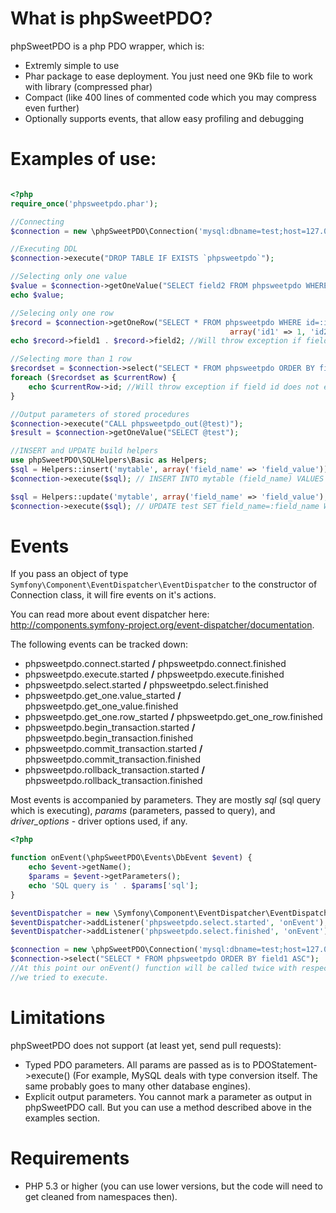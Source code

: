 What is phpSweetPDO?
=======================================

phpSweetPDO is a php PDO wrapper, which is:

*   Extremly simple to use
*   Phar package to ease deployment. You just need one 9Kb file to work with library (compressed phar)
*   Compact (like 400 lines of commented code which you may compress even further)
*   Optionally supports events, that allow easy profiling and debugging

Examples of use:
=======================================

```php

<?php
require_once('phpsweetpdo.phar');

//Connecting
$connection = new \phpSweetPDO\Connection('mysql:dbname=test;host=127.0.0.1', 'root', 'password');

//Executing DDL
$connection->execute("DROP TABLE IF EXISTS `phpsweetpdo`");

//Selecting only one value
$value = $connection->getOneValue("SELECT field2 FROM phpsweetpdo WHERE id=? AND field2 <> ?", array(1, 300));
echo $value;

//Selecing only one row
$record = $connection->getOneRow("SELECT * FROM phpsweetpdo WHERE id=:id1 AND field2<>:id2",
                                                 array('id1' => 1, 'id2' => 300));
echo $record->field1 . $record->field2; //Will throw exception if fields do not exist in a row

//Selecting more than 1 row
$recordset = $connection->select("SELECT * FROM phpsweetpdo ORDER BY field1 ASC");
foreach ($recordset as $currentRow) {
    echo $currentRow->id; //Will throw exception if field id does not exist in recordset
}

//Output parameters of stored procedures
$connection->execute("CALL phpsweetpdo_out(@test)");
$result = $connection->getOneValue("SELECT @test");

//INSERT and UPDATE build helpers
use phpSweetPDO\SQLHelpers\Basic as Helpers;
$sql = Helpers::insert('mytable', array('field_name' => 'field_value'));
$connection->execute($sql); // INSERT INTO mytable (field_name) VALUES (:field_name); //:field_name = 'field_value'

$sql = Helpers::update('mytable', array('field_name' => 'field_value'), "field_2=13");
$connection->execute($sql); // UPDATE test SET field_name=:field_name WHERE field_2='13'; //:field_name = 'field_value'
```

Events
=======================================
If you pass an object of type `Symfony\Component\EventDispatcher\EventDispatcher` to the constructor of Connection class, it will fire events on it's actions.

You can read more about event dispatcher here: http://components.symfony-project.org/event-dispatcher/documentation.

The following events can be tracked down:

*    phpsweetpdo.connect.started **/** phpsweetpdo.connect.finished
*    phpsweetpdo.execute.started **/** phpsweetpdo.execute.finished
*    phpsweetpdo.select.started **/** phpsweetpdo.select.finished
*    phpsweetpdo.get_one.value_started **/** phpsweetpdo.get_one_value.finished
*    phpsweetpdo.get_one.row_started **/** phpsweetpdo.get_one_row.finished
*    phpsweetpdo.begin_transaction.started **/** phpsweetpdo.begin_transaction.finished
*    phpsweetpdo.commit_transaction.started **/** phpsweetpdo.commit_transaction.finished
*    phpsweetpdo.rollback_transaction.started **/** phpsweetpdo.rollback_transaction.finished

Most events is accompanied by parameters. They are mostly _sql_ (sql query which is executing), _params_ (parameters,
passed to query), and _driver_options_ - driver options used, if any.


```php
<?php

function onEvent(\phpSweetPDO\Events\DbEvent $event) {
    echo $event->getName();
    $params = $event->getParameters();
    echo 'SQL query is ' . $params['sql'];
}

$eventDispatcher = new \Symfony\Component\EventDispatcher\EventDispatcher();
$eventDispatcher->addListener('phpsweetpdo.select.started', 'onEvent');
$eventDispatcher->addListener('phpsweetpdo.select.finished', 'onEvent');

$connection = new \phpSweetPDO\Connection('mysql:dbname=test;host=127.0.0.1', 'root', '', $eventDispatcher);
$connection->select("SELECT * FROM phpsweetpdo ORDER BY field1 ASC");
//At this point our onEvent() function will be called twice with respected events and will print the query,
//we tried to execute.
```


Limitations
=======================================

phpSweetPDO does not support (at least yet, send pull requests):

*   Typed PDO parameters. All params are passed as is to PDOStatement->execute() (For example, MySQL deals with type
conversion itself. The same probably goes to many other database engines).
*   Explicit output parameters. You cannot mark a parameter as output in phpSweetPDO call. But you can use
a method described above in the examples section.


Requirements
=======================================

*   PHP 5.3 or higher (you can use lower versions, but the code will need to get cleaned from namespaces then).